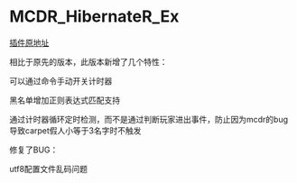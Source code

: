 # MCDR_HibernateR_Ex

[插件原地址](https://github.com/HIM049/MCDR_HibernateR/)

相比于原先的版本，此版本新增了几个特性：

可以通过命令手动开关计时器

黑名单增加正则表达式匹配支持

通过计时器循环定时检测，而不是通过判断玩家进出事件，防止因为mcdr的bug导致carpet假人小等于3名字时不触发

修复了BUG：

utf8配置文件乱码问题
